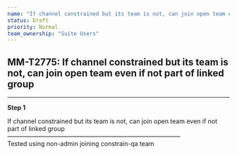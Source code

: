 ```yaml
---
name: "If channel constrained but its team is not, can join open team even if not part of linked group"
status: Draft
priority: Normal
team_ownership: "Suite Users"
---
```


## MM-T2775: If channel constrained but its team is not, can join open team even if not part of linked group

---

**Step 1**

If channel constrained but its team is not, can join open team even if not part of linked group\
————————————————————————————\
Tested using non-admin joining constrain-qa team
